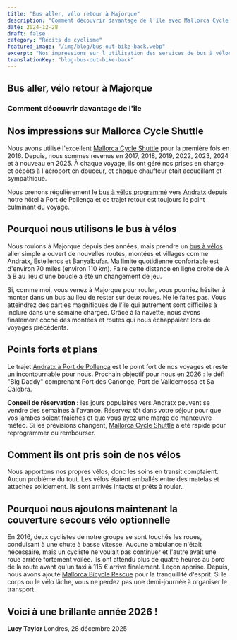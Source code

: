 ```yaml
---
title: "Bus aller, vélo retour à Majorque"
description: "Comment découvrir davantage de l'île avec Mallorca Cycle Shuttle - notre expérience utilisant le service de bus à vélos de 2016 à 2025."
date: 2024-12-28
draft: false
category: "Récits de cyclisme"
featured_image: "/img/blog/bus-out-bike-back.webp"
excerpt: "Nos impressions sur l'utilisation des services de bus à vélos Mallorca Cycle Shuttle depuis 2016 - ouvrant de nouvelles routes, montées et villages à travers l'île."
translationKey: "blog-bus-out-bike-back"
---
```


## Bus aller, vélo retour à Majorque
### Comment découvrir davantage de l'île

## Nos impressions sur Mallorca Cycle Shuttle

Nous avons utilisé l'excellent <a href="https://mallorcacycleshuttle.company.site/products/Scheduled-Bike-Buses-c15728235" target="_blank">Mallorca Cycle Shuttle</a> pour la première fois en 2016. Depuis, nous sommes revenus en 2017, 2018, 2019, 2022, 2023, 2024 et à nouveau en 2025. À chaque voyage, ils ont géré nos prises en charge et dépôts à l'aéroport en douceur, et chaque chauffeur était accueillant et sympathique.

Nous prenons régulièrement le <a href="https://mallorcacycleshuttle.company.site/products/Scheduled-Bike-Buses-c15728235" target="_blank">bus à vélos programmé</a> vers <a href="/fr/navette-velo/guide-andratx-pollenca/" target="_blank">Andratx</a> depuis notre hôtel à Port de Pollença et ce trajet retour est toujours le point culminant du voyage.

## Pourquoi nous utilisons le bus à vélos

Nous roulons à Majorque depuis des années, mais prendre un <a href="https://mallorcacycleshuttle.company.site/products/Scheduled-Bike-Buses-c15728235" target="_blank">bus à vélos</a> aller simple a ouvert de nouvelles routes, montées et villages comme Andratx, Estellencs et Banyalbufar. Ma limite quotidienne confortable est d'environ 70 miles (environ 110 km). Faire cette distance en ligne droite de A à B au lieu d'une boucle a été un changement de jeu.

Si, comme moi, vous venez à Majorque pour rouler, vous pourriez hésiter à monter dans un bus au lieu de rester sur deux roues. Ne le faites pas. Vous atteindrez des parties magnifiques de l'île qui autrement sont difficiles à inclure dans une semaine chargée. Grâce à la navette, nous avons finalement coché des montées et routes qui nous échappaient lors de voyages précédents.

## Points forts et plans

Le trajet <a href="/fr/navette-velo/guide-andratx-pollenca/" target="_blank">Andratx à Port de Pollença</a> est le point fort de nos voyages et reste un incontournable pour nous. Prochain objectif pour nous en 2026 : le défi "Big Daddy" comprenant Port des Canonge, Port de Valldemossa et Sa Calobra.

**Conseil de réservation :** les jours populaires vers Andratx peuvent se vendre des semaines à l'avance. Réservez tôt dans votre séjour pour que vos jambes soient fraîches et que vous ayez une marge de manœuvre météo. Si les prévisions changent, <a href="https://mallorcacycleshuttle.company.site/products/Scheduled-Bike-Buses-c15728235" target="_blank">Mallorca Cycle Shuttle</a> a été rapide pour reprogrammer ou rembourser.

## Comment ils ont pris soin de nos vélos

Nous apportons nos propres vélos, donc les soins en transit comptaient. Aucun problème du tout. Les vélos étaient emballés entre des matelas et attachés solidement. Ils sont arrivés intacts et prêts à rouler.

## Pourquoi nous ajoutons maintenant la couverture secours vélo optionnelle

En 2016, deux cyclistes de notre groupe se sont touchés les roues, conduisant à une chute à basse vitesse. Aucune ambulance n'était nécessaire, mais un cycliste ne voulait pas continuer et l'autre avait une roue arrière fortement voilée. Ils ont attendu plus de quatre heures au bord de la route avant qu'un taxi à 115 € arrive finalement. Leçon apprise. Depuis, nous avons ajouté <a href="https://mallorcacycleshuttle.company.site/products/Rescue-&-Recovery-c15728236" target="_blank">Mallorca Bicycle Rescue</a> pour la tranquillité d'esprit. Si le corps ou le vélo lâche, vous ne perdez pas une demi-journée à organiser le transport.

## Voici à une brillante année 2026 !

**Lucy Taylor**
Londres, 28 décembre 2025

